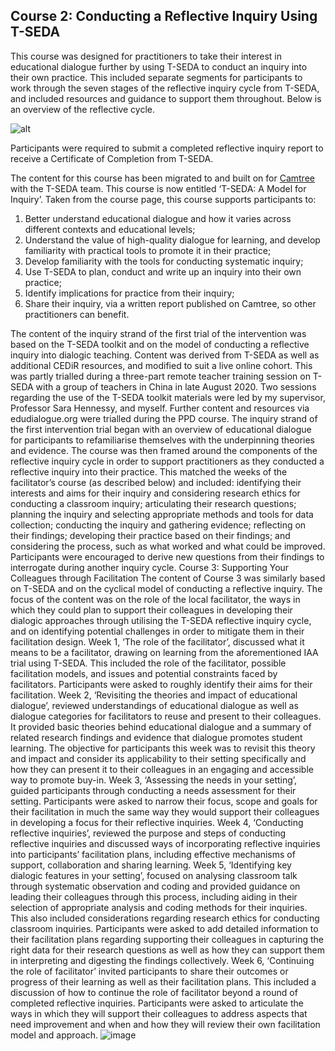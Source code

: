 ## Course 2: Conducting a Reflective Inquiry Using T-SEDA

This course was designed for practitioners to take their interest in educational dialogue further by using T-SEDA to conduct an inquiry into their own practice. This included separate segments for participants to work through the seven stages of the reflective inquiry cycle from T-SEDA, and included resources and guidance to support them throughout. Below is an overview of the reflective cycle.
 
![alt](https://mbrugha.github.io/dissertation/img/reflectivecycle.png)

Participants were required to submit a completed reflective inquiry report to receive a Certificate of Completion from T-SEDA.

The content for this course has been migrated to and built on for [Camtree](https://camtree.org/) with the T-SEDA team. This course is now entitled ‘T-SEDA: A Model for Inquiry’. Taken from the course page, this course supports participants to:

1. Better understand educational dialogue and how it varies across different contexts and educational levels;
2. Understand the value of high-quality dialogue for learning, and develop familiarity with practical tools to promote it in their practice;
3. Develop familiarity with the tools for conducting systematic inquiry;
4. Use T-SEDA to plan, conduct and write up an inquiry into their own practice;
5. Identify implications for practice from their inquiry;
6. Share their inquiry, via a written report published on Camtree, so other practitioners can benefit.


The content of the inquiry strand of the first trial of the intervention was based on the T-SEDA toolkit and on the model of conducting a reflective inquiry into dialogic teaching. Content was derived from T-SEDA as well as additional CEDiR resources, and modified to suit a live online cohort. This was partly trialled during a three-part remote teacher training session on T-SEDA with a group of teachers in China in late August 2020. Two sessions regarding the use of the T-SEDA toolkit materials were led by my supervisor, Professor Sara Hennessy, and myself. Further content and resources via edudialogue.org were trialled during the PPD course.
The inquiry strand of the first intervention trial began with an overview of educational dialogue for participants to refamiliarise themselves with the underpinning theories and evidence. The course was then framed around the components of the reflective inquiry cycle in order to support practitioners as they conducted a reflective inquiry into their practice. This matched the weeks of the facilitator’s course (as described below) and included: identifying their interests and aims for their inquiry and considering research ethics for conducting a classroom inquiry; articulating their research questions; planning the inquiry and selecting appropriate methods and tools for data collection; conducting the inquiry and gathering evidence; reflecting on their findings; developing their practice based on their findings; and considering the process, such as what worked and what could be improved. Participants were encouraged to derive new questions from their findings to interrogate during another inquiry cycle.
Course 3: Supporting Your Colleagues through Facilitation
The content of Course 3 was similarly based on T-SEDA and on the cyclical model of conducting a reflective inquiry. The focus of the content was on the role of the local facilitator, the ways in which they could plan to support their colleagues in developing their dialogic approaches through utilising the T-SEDA reflective inquiry cycle, and on identifying potential challenges in order to mitigate them in their facilitation design.
Week 1, ‘The role of the facilitator’, discussed what it means to be a facilitator, drawing on learning from the aforementioned IAA trial using T-SEDA. This included the role of the facilitator, possible facilitation models, and issues and potential constraints faced by facilitators. Participants were asked to roughly identify their aims for their facilitation.
Week 2, ‘Revisiting the theories and impact of educational dialogue’, reviewed understandings of educational dialogue as well as dialogue categories for facilitators to reuse and present to their colleagues. It provided basic theories behind educational dialogue and a summary of related research findings and evidence that dialogue promotes student learning. The objective for participants this week was to revisit this theory and impact and consider its applicability to their setting specifically and how they can present it to their colleagues in an engaging and accessible way to promote buy-in.
Week 3, ‘Assessing the needs in your setting’, guided participants through conducting a needs assessment for their setting. Participants were asked to narrow their focus, scope and goals for their facilitation in much the same way they would support their colleagues in developing a focus for their reflective inquiries.
Week 4, ‘Conducting reflective inquiries’, reviewed the purpose and steps of conducting reflective inquiries and discussed ways of incorporating reflective inquiries into participants’ facilitation plans, including effective mechanisms of support, collaboration and sharing learning.
Week 5, ‘Identifying key dialogic features in your setting’, focused on analysing classroom talk through systematic observation and coding and provided guidance on leading their colleagues through this process, including aiding in their selection of appropriate analysis and coding methods for their inquiries. This also included considerations regarding research ethics for conducting classroom inquiries. Participants were asked to add detailed information to their facilitation plans regarding supporting their colleagues in capturing the right data for their research questions as well as how they can support them in interpreting and digesting the findings collectively.
Week 6, ‘Continuing the role of facilitator’ invited participants to share their outcomes or progress of their learning as well as their facilitation plans. This included a discussion of how to continue the role of facilitator beyond a round of completed reflective inquiries. Participants were asked to articulate the ways in which they will support their colleagues to address aspects that need improvement and when and how they will review their own facilitation model and approach.
![image](https://github.com/user-attachments/assets/96544170-eed6-4532-93c4-c114261bd591)

